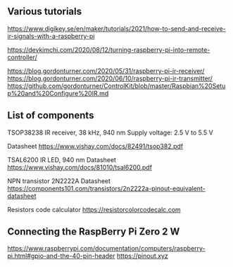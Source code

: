

## Various tutorials

https://www.digikey.se/en/maker/tutorials/2021/how-to-send-and-receive-ir-signals-with-a-raspberry-pi

https://devkimchi.com/2020/08/12/turning-raspberry-pi-into-remote-controller/

https://blog.gordonturner.com/2020/05/31/raspberry-pi-ir-receiver/
https://blog.gordonturner.com/2020/06/10/raspberry-pi-ir-transmitter/
https://github.com/gordonturner/ControlKit/blob/master/Raspbian%20Setup%20and%20Configure%20IR.md

## List of components

TSOP38238 IR receiver, 38 kHz, 940 nm
 Supply voltage: 2.5 V to 5.5 V

Datasheet https://www.vishay.com/docs/82491/tsop382.pdf

TSAL6200 IR LED, 940 nm
Datasheet https://www.vishay.com/docs/81010/tsal6200.pdf

NPN transistor 2N2222A
Datasheet  https://components101.com/transistors/2n2222a-pinout-equivalent-datasheet

Resistors code calculator https://resistorcolorcodecalc.com

## Connecting the RaspBerry Pi Zero 2 W

https://www.raspberrypi.com/documentation/computers/raspberry-pi.html#gpio-and-the-40-pin-header
https://pinout.xyz

